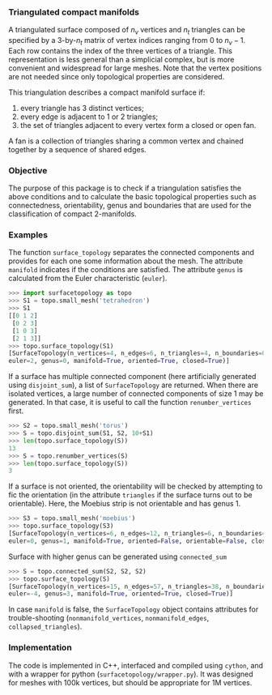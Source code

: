 ### Triangulated compact manifolds

A triangulated surface composed of $n_v$ vertices and $n_t$ triangles can be specified by a 3-by-$n_t$ matrix of vertex indices ranging from 0 to $n_v-1$. Each row contains the index of the three vertices of a triangle. This representation is less general than a simplicial complex, but is more convenient and widespread for large meshes. Note that the vertex positions are not needed since only topological properties are considered.

This triangulation describes a compact manifold surface if:
1. every triangle has 3 distinct vertices;
2. every edge is adjacent to 1 or 2 triangles;
3. the set of triangles adjacent to every vertex form a closed or open fan.

A fan is a collection of triangles sharing a common vertex and chained 
together by a sequence of shared edges.

### Objective

The purpose of this package is to check if a triangulation satisfies the above conditions and to calculate the basic topological properties such as connectedness, orientability, genus and boundaries that are used for the classification of compact 2-manifolds.

### Examples

The function `surface_topology` separates the connected components and provides for each one some information about the mesh. The attribute ``manifold`` indicates if the conditions are satisfied. The attribute ``genus`` is calculated from the Euler characteristic (``euler``).

```python
>>> import surfacetopology as topo
>>> S1 = topo.small_mesh('tetrahedron')
>>> S1
[[0 1 2]
 [0 2 3]
 [1 0 3]
 [2 1 3]]
>>> topo.surface_topology(S1)
[SurfaceTopology(n_vertices=4, n_edges=6, n_triangles=4, n_boundaries=0,
euler=2, genus=0, manifold=True, oriented=True, closed=True)]
```

If a surface has multiple connected component (here artificially generated using ``disjoint_sum``), a list of ``SurfaceTopology`` are returned. When there are isolated vertices, a large number of connected components of size 1 may be generated. In that case, it is useful to call the function ``renumber_vertices`` first.

```python
>>> S2 = topo.small_mesh('torus')
>>> S = topo.disjoint_sum(S1, S2, 10+S1)
>>> len(topo.surface_topology(S))
13
>>> S = topo.renumber_vertices(S)
>>> len(topo.surface_topology(S))
3
```

If a surface is not oriented, the orientability will be checked by attempting to fic the orientation (in the attribute ``triangles`` if the surface turns out to be orientable). Here, the Moebius strip is not orientable and has genus 1.

```python
>>> S3 = topo.small_mesh('moebius')
>>> topo.surface_topology(S3)
[SurfaceTopology(n_vertices=6, n_edges=12, n_triangles=6, n_boundaries=1,
euler=0, genus=1, manifold=True, oriented=False, orientable=False, closed=False)]
```

Surface with higher genus can be generated using ``connected_sum``

```python
>>> S = topo.connected_sum(S2, S2, S2)
>>> topo.surface_topology(S)
[SurfaceTopology(n_vertices=15, n_edges=57, n_triangles=38, n_boundaries=0,
euler=-4, genus=3, manifold=True, oriented=True, closed=True)]
```

In case ``manifold`` is false, the ``SurfaceTopology`` object contains attributes for trouble-shooting (``nonmanifold_vertices``, ``nonmanifold_edges``, ``collapsed_triangles``).

### Implementation

The code is implemented in C++, interfaced and compiled using ``cython``, and with a wrapper for python (``surfacetopology/wrapper.py``). It was designed for meshes with 100k vertices, but should be appropriate for 1M vertices.